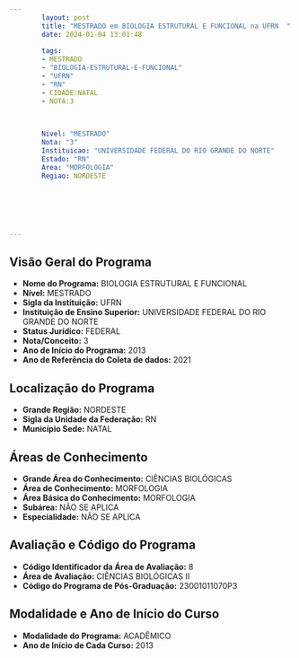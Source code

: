 ```yaml
---
        layout: post
        title: "MESTRADO em BIOLOGIA ESTRUTURAL E FUNCIONAL na UFRN  "
        date: 2024-01-04 13:01:48
     
        tags:
        - MESTRADO
        - "BIOLOGIA-ESTRUTURAL-E-FUNCIONAL"
        - "UFRN"
        - "RN"
        - CIDADE:NATAL
        - NOTA:3
        
       

        Nivel: "MESTRADO"
        Nota: "3"
        Instituicao: "UNIVERSIDADE FEDERAL DO RIO GRANDE DO NORTE"
        Estado: "RN"
        Area: "MORFOLOGIA"
        Regiao: NORDESTE
        
        
        
        
        
        
---
```

## Visão Geral do Programa
- **Nome do Programa:** BIOLOGIA ESTRUTURAL E FUNCIONAL
- **Nível:** MESTRADO
- **Sigla da Instituição:** UFRN
- **Instituição de Ensino Superior:** UNIVERSIDADE FEDERAL DO RIO GRANDE DO NORTE
- **Status Jurídico:** FEDERAL
- **Nota/Conceito:** 3
- **Ano de Início do Programa:** 2013
- **Ano de Referência do Coleta de dados:** 2021

## Localização do Programa
- **Grande Região:** NORDESTE
- **Sigla da Unidade da Federação:** RN
- **Município Sede:** NATAL

## Áreas de Conhecimento
- **Grande Área do Conhecimento:** CIÊNCIAS BIOLÓGICAS
- **Área de Conhecimento:** MORFOLOGIA
- **Área Básica do Conhecimento:** MORFOLOGIA
- **Subárea:** NÃO SE APLICA
- **Especialidade:** NÃO SE APLICA

## Avaliação e Código do Programa
- **Código Identificador da Área de Avaliação:** 8
- **Área de Avaliação:** CIÊNCIAS BIOLÓGICAS II
- **Código do Programa de Pós-Graduação:** 23001011070P3


## Modalidade e Ano de Início do Curso
- **Modalidade do Programa:** ACADÊMICO
- **Ano de Início de Cada Curso:** 2013
